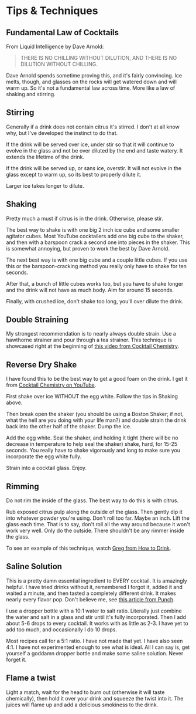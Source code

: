 # Tips & Techniques

## Fundamental Law of Cocktails
From Liquid Intelligence by Dave Arnold:

> THERE IS NO CHILLING WITHOUT DILUTION, AND THERE IS NO DILUTION WITHOUT CHILLING.

Dave Arnold spends sometime proving this, and it's fairly convincing. Ice melts,
though, and glasses on the rocks will get watered down and will warm up. So it's
not a fundamental law across time. More like a law of shaking and stirring.


## Stirring
Generally if a drink does not contain citrus it's stirred. I don't at all know
why, but I've developed the instinct to do that.

If the drink will be served over ice, under stir so that it will continue to
evolve in the glass and not be over diluted by the end and taste watery. It
extends the lifetime of the drink.

If the drink will be served up, or sans ice, overstir. It will not evolve in the
glass except to warm up, so its best to properly dilute it.

Larger ice takes longer to dilute.


## Shaking
Pretty much a must if citrus is in the drink. Otherwise, please stir.

The best way to shake is with one big 2 inch ice cube and some smaller agitator
cubes. Most YouTube cocktailers add one big cube to the shaker, and then with a
barspoon crack a second one into pieces in the shaker. This is somewhat
annoying, but proven to work the best by Dave Arnold.

The next best way is with one big cube and a couple little cubes. If you use
this or the barspoon-cracking method you really only have to shake for ten
seconds.

After that, a bunch of little cubes works too, but you have to shake longer and
the drink will not have as much body. Aim for around 15 seconds.

Finally, with crushed ice, don't shake too long, you'll over dilute the drink.


## Double Straining
My strongest recommendation is to nearly always double strain. Use a hawthorne
strainer and pour through a tea strainer. This technique is showcased right at
the beginning of [this video from Cocktail Chemistry](https://youtu.be/IpHoPGNsSx4).


## Reverse Dry Shake
I have found this to be the best way to get a good foam on the drink. I get it
from [Cocktail Chemistry on YouTube](https://youtu.be/opG3tA7uxfk?t=70).

First shake over ice WITHOUT the egg white. Follow the tips in Shaking above.

Then break open the shaker (you should be using a Boston Shaker; if not, what
the hell are you doing with your life man?) and double strain the drink back
into the other half of the shaker. Dump the ice.

Add the egg white. Seal the shaker, and holding it tight (there will be no
decrease in temperature to help seal the shaker) shake, hard, for 15-25 seconds.
You really have to shake vigorously and long to make sure you incorporate the
egg white fully.

Strain into a cocktail glass. Enjoy.


## Rimming
Do not rim the inside of the glass. The best way to do this is with citrus.

Rub exposed citrus pulp along the outside of the glass. Then gently dip it into
whatever powder you're using. Don't roll too far. Maybe an inch. Lift the glass
each time. That is to say, don't roll all the way around because it won't work
very well. Only do the outside. There shouldn't be any rimmer inside the glass.

To see an example of this technique, watch [Greg from How to
Drink](https://youtu.be/c9tMbVU9ymY?t=386).


## Saline Solution
This is a pretty damn essential ingredient to EVERY cocktail. It is amazingly
helpful. I have tried drinks without it, remembered I forgot it, added it and
waited a minute, and then tasted a completely different drink. It makes nearly
every flavor pop. Don't believe me, see [this article from Punch](https://punchdrink.com/articles/case-for-adding-salt-to-all-cocktail-recipes/).

I use a dropper bottle with a 10:1 water to salt ratio. Literally just combine
the water and salt in a glass and stir until it's fully incorporated. Then I add
about 5-6 drops to every cocktail. It works with as little as 2-3. I have yet to
add too much, and occasionally I do 10 drops.

Most recipes call for a 5:1 ratio. I have not made that yet. I have also seen
4:1. I have not experimented enough to see what is ideal. All I can say is, get
yourself a goddamn dropper bottle and make some saline solution. Never forget
it.


## Flame a twist
Light a match, wait for the head to burn out (otherwise it will taste
chemically), then hold it over your drink and squeeze the twist into it. The
juices will flame up and add a delicious smokiness to the drink.
